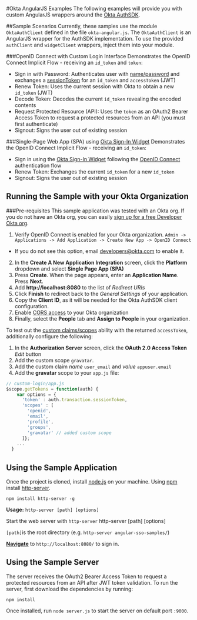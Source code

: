 #Okta AngularJS Examples
The following examples will provide you with custom AngularJS wrappers around the [Okta AuthSDK](http://developer.okta.com/docs/guides/okta_auth_sdk).

##Sample Scenarios
Currently, these samples use the module `OktaAuthClient` defined in the file `okta-angular.js`. The `OktaAuthClient` is an AngularJS wrapper for the AuthSDK implementation. To use the provided `authClient` and `widgetClient` wrappers, inject them into your module.

###OpenID Connect with Custom Login Interface
Demonstrates the OpenID Connect Implicit Flow - receiving an `id_token` and `token`:
  - Sign in with Password: Authenticates user with [name/password](http://developer.okta.com/docs/api/resources/authn.html#primary-authentication-with-public-application) and exchanges a [sessionToken](http://developer.okta.com/docs/api/resources/authn.html#session-token) for an `id_token` and `accessToken` (JWT)
  - Renew Token: Uses the current session with Okta to obtain a new `id_token` (JWT)
  - Decode Token: Decodes the current `id_token` revealing the encoded contents
  - Request Protected Resource (API): Uses the `token` as an OAuth2 Bearer Access Token to request a protected resources from an API (you must first authenticate)
  - Signout: Signs the user out of existing session

###Single-Page Web App (SPA) using [Okta Sign-In Widget](http://developer.okta.com/docs/api/resources/okta_signin_widget.html)
Demonstrates the OpenID Connect Implicit Flow - receiving an `id_token`:
  - Sign in using the [Okta Sign-In Widget](http://developer.okta.com/docs/api/resources/okta_signin_widget.html) following the [OpenID Connect](http://developer.okta.com/docs/api/resources/oidc.html#request-parameters) authentication flow
  - Renew Token: Exchanges the current `id_token` for a new `id_token`
  - Signout: Signs the user out of existing session

## Running the Sample with your Okta Organization

###Pre-requisites
This sample application was tested with an Okta org. If you do not have an Okta org, you can easily [sign up for a free Developer Okta org](https://www.okta.com/developer/signup/).

1. Verify OpenID Connect is enabled for your Okta organization. `Admin -> Applications -> Add Application -> Create New App -> OpenID Connect`
  - If you do not see this option, email [developers@okta.com](mailto:developers@okta.com) to enable it.
2. In the **Create A New Application Integration** screen, click the **Platform** dropdown and select **Single Page App (SPA)**
3. Press **Create**. When the page appears, enter an **Application Name**. Press **Next**.
4. Add **http://localhost:8080** to the list of *Redirect URIs*
5. Click **Finish** to redirect back to the *General Settings* of your application.
6. Copy the **Client ID**, as it will be needed for the Okta AuthSDK client configuration.
7. Enable [CORS access](http://developer.okta.com/docs/api/getting_started/enabling_cors.html) to your Okta organization
8. Finally, select the **People** tab and **Assign to People** in your organization.

To test out the [custom claims/scopes](http://openid.net/specs/openid-connect-core-1_0.html#AdditionalClaims) ability with the returned `accessToken`, additionally configure the following:

1. In the **Authorization Server** screen, click the **OAuth 2.0 Access Token** *Edit* button
2. Add the custom scope `gravatar`.
3. Add the custom claim *name* `user_email` and *value* `appuser.email`
4. Add the **gravatar** scope to your `app.js` file:
```javascript
// custom-login/app.js
$scope.getTokens = function(auth) {
    var options = {
      'token' : auth.transaction.sessionToken,
      'scopes' : [
        'openid',
        'email',
        'profile',
        'groups',
        'gravatar' // added custom scope
      ]};
    ...
  }

```

## Using the Sample Application
Once the project is cloned, install [node.js](https://nodejs.org/en/download/) on your machine. Using [npm](https://nodejs.org/en/download/) install [http-server](https://www.npmjs.com/package/http-server).

    npm install http-server -g
    

**Usage:** `http-server [path] [options]`

Start the web server with `http-server`
    http-server [path] [options]
    
`[path]`is the root directory (e.g. `http-server angular-sso-samples/`)

**[Navigate](http://localhost:8080/)** to `http://localhost:8080/` to sign in.

## Using the Sample Server
The server receives the OAuth2 Bearer Access Token to request a protected resources from an API after JWT token validation. To run the server, first download the dependencies by running:
	
	npm install

Once installed, run `node server.js` to start the server on default port `:9000`.
